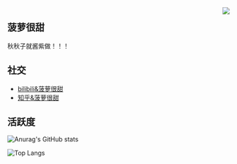 <img align="right" src="https://count.getloli.com/get/@:NiKuliCat?theme=rule33">

## 菠萝很甜
 
秋秋子就酱紫做！！！
 
 
 
 

## 社交

+  [bilibili&菠萝很甜](https://space.bilibili.com/518770582?spm_id_from=333.1007.0.0)
+  [知乎&菠萝很甜](https://www.zhihu.com/people/zhu-hun-feng)






## 活跃度

![Anurag's GitHub stats](https://github-readme-stats-git-master-nikulicat.vercel.app/api?username=NiKuliCat&bg_color=30,e96443,904e95&title_color=fff&text_color=fff)

![Top Langs](https://github-readme-stats-git-master-nikulicat.vercel.app/api/top-langs/?username=NiKuliCat&layout=compact&bg_color=30,e96443,904e95&title_color=fff&text_color=fff)
